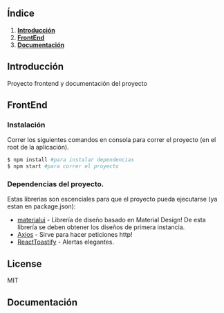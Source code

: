 ## Índice

1. **[Introducción](#introduccion)**<br>
2. **[FrontEnd](#frontend)**<br>
3. **[Documentación](#documentacion)**<br>

## Introducción <a name="introduccion"></a>

Proyecto frontend y documentación del proyecto

## FrontEnd <a name="frontend"></a>

### Instalación

Correr los siguientes comandos en consola para correr el proyecto (en el root de la aplicación).

```sh
$ npm install #para instalar dependencias
$ npm start #para correr el proyecto
```

### Dependencias del proyecto.

Estas librerias son escenciales para que el proyecto pueda ejecutarse (ya estan en package.json):

- [materialui] - Librería de diseño basado en Material Design! De esta librería se deben obtener los diseños de primera instancia.
- [Axios] - Sirve para hacer peticiones http!
- [ReactToastify] - Alertas elegantes.

## License

MIT

[//]: # "These are reference links used in the body of this note and get stripped out when the markdown processor does its job. There is no need to format nicely because it shouldn't be seen. Thanks SO - http://stackoverflow.com/questions/4823468/store-comments-in-markdown-syntax"
[materialui]: https://material-ui.com/
[axios]: https://www.npmjs.com/package/axios
[reacttoastify]: https://www.npmjs.com/package/react-toastify

## Documentación <a name="documentacion"></a>
